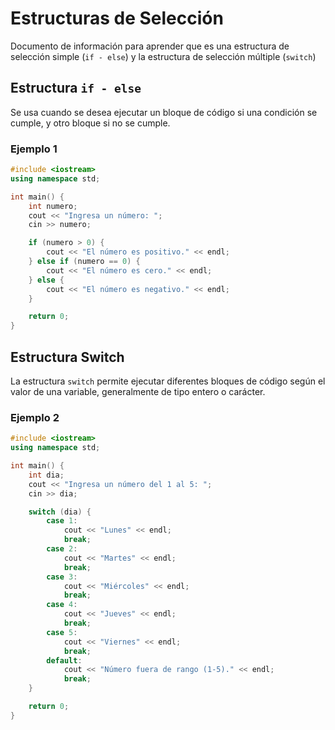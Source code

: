 # Estructuras de Selección

Documento de información para aprender que es una estructura de selección simple (`if - else`) y la estructura de selección múltiple (`switch`)

## Estructura `if - else`

Se usa cuando se desea ejecutar un bloque de código si una condición se cumple, y otro bloque si no se cumple.

### Ejemplo 1

```cpp
#include <iostream>
using namespace std;

int main() {
    int numero;
    cout << "Ingresa un número: ";
    cin >> numero;

    if (numero > 0) {
        cout << "El número es positivo." << endl;
    } else if (numero == 0) {
        cout << "El número es cero." << endl;
    } else {
        cout << "El número es negativo." << endl;
    }

    return 0;
}
```

## Estructura Switch

La estructura `switch` permite ejecutar diferentes bloques de código según el valor de una variable, generalmente de tipo entero o carácter.

### Ejemplo 2

```cpp
#include <iostream>
using namespace std;

int main() {
    int dia;
    cout << "Ingresa un número del 1 al 5: ";
    cin >> dia;

    switch (dia) {
        case 1:
            cout << "Lunes" << endl;
            break;
        case 2:
            cout << "Martes" << endl;
            break;
        case 3:
            cout << "Miércoles" << endl;
            break;
        case 4:
            cout << "Jueves" << endl;
            break;
        case 5:
            cout << "Viernes" << endl;
            break;
        default:
            cout << "Número fuera de rango (1-5)." << endl;
            break;
    }

    return 0;
}
```
